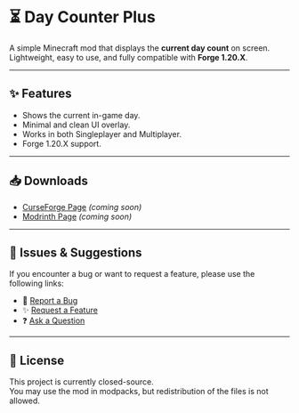 # ⏳ Day Counter Plus

A simple Minecraft mod that displays the **current day count** on screen.  
Lightweight, easy to use, and fully compatible with **Forge 1.20.X**.

---

## ✨ Features
- Shows the current in-game day.
- Minimal and clean UI overlay.
- Works in both Singleplayer and Multiplayer.
- Forge 1.20.X support.

---

## 📥 Downloads
- [CurseForge Page](https://www.curseforge.com/minecraft/mc-mods/day-counter-plus) *(coming soon)*  
- [Modrinth Page](https://modrinth.com/mod/day-counter-plus) *(coming soon)*  

---

## 🐛 Issues & Suggestions
If you encounter a bug or want to request a feature, please use the following links:

- 🐞 [Report a Bug](../../issues/new?template=bug_report.md)  
- ✨ [Request a Feature](../../issues/new?template=feature_request.md)  
- ❓ [Ask a Question](../../issues/new?template=general_question.md)  


---

## 📜 License
This project is currently closed-source.  
You may use the mod in modpacks, but redistribution of the files is not allowed.
